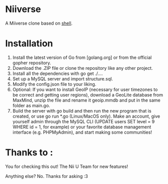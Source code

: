 # Niiverse
A Miiverse clone based on [shell](https://github.com/stampylongr/shell).

# Installation

1. Install the latest version of Go from [golang.org] or from the official gopher repository.
2. Download the .ZIP file or clone the repository like any other project.
3. Install all the dependencies with go get ./....
4. Set up a MySQL server and import structure.sql.
5. Modify the config.json file to your liking.
6. Optional: If you want to install GeoIP (necessary for user timezones to be correct and getting user regions), download a GeoLite database from MaxMind, unzip the file and rename it geoip.mmdb and put in the same folder as main.go.
7. Build the server with go build and then run the new program that is created, or use go run *.go (Linux/MacOS only).
Make an account, give yourself admin through the MySQL CLI (UPDATE users SET level = 9 WHERE id = 1, for example) or your favorite database management interface (e.g. PHPMyAdmin), and start making some communities!

# Thanks to : 

You for checking this out! 
The Nii U Team for new features!

Anything else? No. Thanks for asking :3
